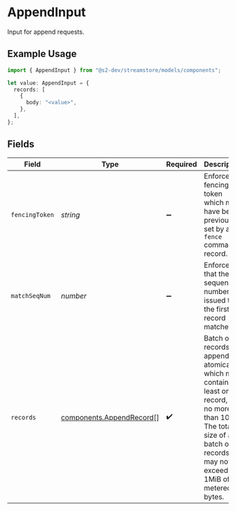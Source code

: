 # AppendInput

Input for append requests.

## Example Usage

```typescript
import { AppendInput } from "@s2-dev/streamstore/models/components";

let value: AppendInput = {
  records: [
    {
      body: "<value>",
    },
  ],
};
```

## Fields

| Field                                                                                                                                                                            | Type                                                                                                                                                                             | Required                                                                                                                                                                         | Description                                                                                                                                                                      |
| -------------------------------------------------------------------------------------------------------------------------------------------------------------------------------- | -------------------------------------------------------------------------------------------------------------------------------------------------------------------------------- | -------------------------------------------------------------------------------------------------------------------------------------------------------------------------------- | -------------------------------------------------------------------------------------------------------------------------------------------------------------------------------- |
| `fencingToken`                                                                                                                                                                   | *string*                                                                                                                                                                         | :heavy_minus_sign:                                                                                                                                                               | Enforce a fencing token which must have been previously set by a `fence` command record.                                                                                         |
| `matchSeqNum`                                                                                                                                                                    | *number*                                                                                                                                                                         | :heavy_minus_sign:                                                                                                                                                               | Enforce that the sequence number issued to the first record matches.                                                                                                             |
| `records`                                                                                                                                                                        | [components.AppendRecord](../../models/components/appendrecord.md)[]                                                                                                             | :heavy_check_mark:                                                                                                                                                               | Batch of records to append atomically, which must contain at least one record, and no more than 1000.<br/>The total size of a batch of records may not exceed 1MiB of metered bytes. |